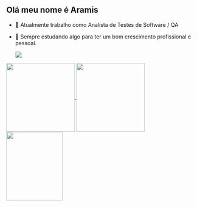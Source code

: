 ## Olá meu nome é Aramis
- 🔭 Atualmente trabalho como Analista de Testes de Software / QA
- 🌱 Sempre estudando algo para ter um bom crescimento profissional e pessoal.

  <a href="https://www.linkedin.com/in/aramis-toledo-mosso-422834274/" target="_blank"><img src="https://img.shields.io/badge/-LinkedIn-%230077B5?style=for-the-badge&logo=linkedin&logoColor=white" target="_blank"></a> 

<div>
  <a href="https://github.com/aramistoledo">
  <img height="180em"   align="center" src="https://github-readme-stats.vercel.app/api?username=aramistoledo&show_icons=true&theme=react&include_all_commits=true&count_private=true"/>
  <img height="180em"  align="center" src="https://github-readme-stats.vercel.app/api/top-langs/?username=aramistoledo&layout=compact&langs_count=7&theme=react" />

  <img align="center" width="148" height="180" src="https://media1.tenor.com/images/68e8337fb4eb7e40645d832c64762a8b/tenor.gif?itemid=19443613">
</div>
 




